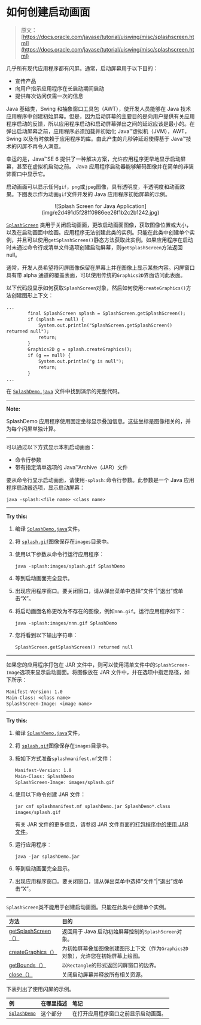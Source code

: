 # 如何创建启动画面

> 原文： [https://docs.oracle.com/javase/tutorial/uiswing/misc/splashscreen.html](https://docs.oracle.com/javase/tutorial/uiswing/misc/splashscreen.html)

几乎所有现代应用程序都有闪屏。通常，启动屏幕用于以下目的：

*   宣传产品
*   向用户指示应用程序在长启动期间启动
*   提供每次访问仅需一次的信息

Java 基础类，Swing 和抽象窗口工具包（AWT），使开发人员能够在 Java 技术应用程序中创建初始屏幕。但是，因为启动屏幕的主要目的是向用户提供有关应用程序启动的反馈，所以应用程序启动和启动屏幕弹出之间的延迟应该是最小的。在弹出启动屏幕之前，应用程序必须加载并初始化 Java™虚拟机（JVM），AWT，Swing 以及有时依赖于应用程序的库。由此产生的几秒钟延迟使得基于 Java™技术的闪屏不再令人满意。

幸运的是，Java™SE 6 提供了一种解决方案，允许应用程序更早地显示启动屏幕，甚至在虚拟机启动之前。 Java 应用程序启动器能够解码图像并在简单的非装饰窗口中显示它。

启动画面可以显示任何`gif`，`png`或`jpeg`图像，具有透明度，半透明度和动画效果。下图表示作为动画`gif`文件开发的 Java 应用程序初始屏幕的示例。

<center>![Splash Screen for Java Application](img/e2d491d5f28ff0986ee26f1b2c2b1242.jpg)</center>

[`SplashScreen`](https://docs.oracle.com/javase/8/docs/api/java/awt/SplashScreen.html) 类用于关闭启动画面，更改启动画面图像，获取图像位置或大小，以及在启动画面中绘画。应用程序无法创建此类的实例。只能在此类中创建单个实例，并且可以使用`getSplashScreen()`静态方法获取此实例。如果应用程序在启动时未通过命令行或清单文件选项创建启动屏幕，则`getSplashScreen`方法返回 null。

通常，开发人员希望将闪屏图像保留在屏幕上并在图像上显示某些内容。闪屏窗口具有带 alpha 通道的覆盖表面，可以使用传统的`Graphics2D`界面访问此表面。

以下代码段显示如何获取`SplashScreen`对象，然后如何使用`createGraphics()`方法创建图形上下文：

```
...
        final SplashScreen splash = SplashScreen.getSplashScreen();
        if (splash == null) {
            System.out.println("SplashScreen.getSplashScreen() returned null");
            return;
        }
        Graphics2D g = splash.createGraphics();
        if (g == null) {
            System.out.println("g is null");
            return;
        }
...

```

在 [`SplashDemo.java`](../examples/misc/SplashDemoProject/src/misc/SplashDemo.java) 文件中找到演示的完整代码。

* * *

**Note:** 

SplashDemo 应用程序使用固定坐标显示叠加信息。这些坐标是图像相关的，并为每个闪屏单独计算。

* * *

可以通过以下方式显示本机启动画面：

*   命令行参数
*   带有指定清单选项的 Java™Archive（JAR）文件

要从命令行显示启动画面，请使用`-splash:`命令行参数。此参数是一个 Java 应用程序启动器选项，显示启动屏幕：

```
java -splash:<file name> <class name>

```

* * *

**Try this:** 

1.  编译 [``SplashDemo.java``](../examples/misc/SplashDemoProject/src/misc/SplashDemo.java)文件。
2.  将 [``splash.gif``](../examples/misc/SplashDemoProject/src/mihttps://docs.oracle.com/javase/tutorial/images/splash.gif)图像保存在`images`目录中。
3.  使用以下参数从命令行运行应用程序：

    ```
    java -splash:images/splash.gif SplashDemo

    ```

4.  等到启动画面完全显示。
5.  出现应用程序窗口。要关闭窗口，请从弹出菜单中选择“文件”|“退出”或单击“X”。
6.  将启动画面名称更改为不存在的图像，例如`nnn.gif`。运行应用程序如下：

    ```
    java -splash:images/nnn.gif SplashDemo

    ```

7.  您将看到以下输出字符串：

    ```
    SplashScreen.getSplashScreen() returned null

    ```

* * *

如果您的应用程序打包在 JAR 文件中，则可以使用清单文件中的`SplashScreen-Image`选项来显示启动画面。将图像放在 JAR 文件中，并在选项中指定路径，如下所示：

```
Manifest-Version: 1.0
Main-Class: <class name>
SplashScreen-Image: <image name>

```

* * *

**Try this:** 

1.  编译 [``SplashDemo.java``](../examples/misc/SplashDemoProject/src/misc/SplashDemo.java)文件。
2.  将 [``splash.gif``](../examples/misc/SplashDemoProject/src/mihttps://docs.oracle.com/javase/tutorial/images/splash.gif)图像保存在`images`目录中。
3.  按如下方式准备`splashmanifest.mf`文件：

    ```
    Manifest-Version: 1.0
    Main-Class: SplashDemo
    SplashScreen-Image: images/splash.gif

    ```

4.  使用以下命令创建 JAR 文件：

    ```
    jar cmf splashmanifest.mf splashDemo.jar SplashDemo*.class images/splash.gif

    ```

    有关 JAR 文件的更多信息，请参阅 JAR 文件页面的[打包程序中的](../../deployment/jar/index.html)[使用 JAR 文件](../../deployment/jar/basicsindex.html)。
5.  运行应用程序：

    ```
    java -jar splashDemo.jar

    ```

6.  等到启动画面完全显示。
7.  出现应用程序窗口。要关闭窗口，请从弹出菜单中选择“文件”|“退出”或单击“X”。

* * *

`SplashScreen`类不能用于创建启动画面。只能在此类中创建单个实例。

| 方法 | 目的 |
| :-- | :-- |
| [getSplashScreen（）](https://docs.oracle.com/javase/8/docs/api/java/awt/SplashScreen.html#getSplashScreen--) | 返回用于 Java 启动初始屏幕控制的`SplashScreen`对象。 |
| [createGraphics（）](https://docs.oracle.com/javase/8/docs/api/java/awt/SplashScreen.html#createGraphics--) | 为初始屏幕叠加图像创建图形上下文（作为`Graphics2D`对象），允许您在初始屏幕上绘图。 |
| [getBounds（）](https://docs.oracle.com/javase/8/docs/api/java/awt/SplashScreen.html#getBounds--) | 以`Rectangle`的形式返回闪屏窗口的边界。 |
| [close（）](https://docs.oracle.com/javase/8/docs/api/java/awt/SplashScreen.html#close--) | 关闭启动屏幕并释放所有相关资源。 |

下表列出了使用闪屏的示例。

| 例 | 在哪里描述 | 笔记 |
| :-- | :-- | :-- |
| [`SplashDemo`](../examples/misc/index.html#SplashDemo) | 这个部分 | 在打开应用程序窗口之前显示启动画面。 |